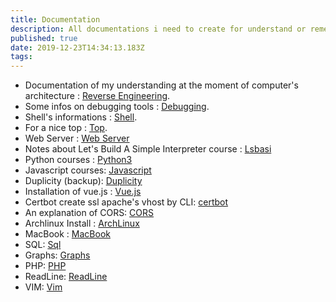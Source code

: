 ```yaml
---
title: Documentation
description: All documentations i need to create for understand or remember
published: true
date: 2019-12-23T14:34:13.183Z
tags: 
---
```


- Documentation of my understanding at the moment of computer's architecture : [Reverse Engineering](reverse-engineering).
- Some infos on debugging tools : [Debugging](debugging).
- Shell's informations : [Shell](shell).
- For a nice top : [Top](top).
- Web Server : [Web Server](web-server)
- Notes about Let's Build A Simple Interpreter course : [Lsbasi](lets-build-a-simple-interpreter)
- Python courses : [Python3](python-3)
- Javascript courses: [Javascript](javascript)
- Duplicity (backup): [Duplicity](duplicity)
- Installation of vue.js : [Vue.js](vue-js)
- Certbot create ssl apache's vhost by CLI: [certbot](certbot)
- An explanation of CORS: [CORS](cors)
- Archlinux Install : [ArchLinux](archlinux)
- MacBook : [MacBook](mac-book)
- SQL: [Sql](sql)
- Graphs: [Graphs](graphs)
- PHP: [PHP](php)
- ReadLine: [ReadLine](readline)
- VIM: [Vim](vim)